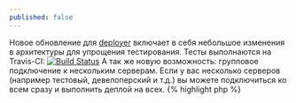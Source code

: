 ```yaml
---
published: false
---
```


Новое обновление для [deployer](https://github.com/elfet/deployer) включает в себя небольшое изменения в архитектуры для упрощения тестирования. Тесты выполнаются на Travis-CI: [![Build Status](https://travis-ci.org/elfet/deployer.png?branch=master)](https://travis-ci.org/elfet/deployer)
А так же новую возможность: групповое подключение к нескольким серверам. 
Если у вас несколько серверов (например тестовый, девелоперский и т.д.) вы можете подключиться ко всем сразу и выполнить деплой на всех.
{% highlight php %}
<?php
task('connect', function () {

	connect('test.server.com', 'user', 'password', 'test');
    connect('test_two.server.com', 'user', 'password', 'test');
    connect('dev.server.com', 'user', 'password', 'dev');
    connect('server.com', 'user', 'password', 'prod');
    
});

task('upload', function () {
	upload('/home/user', '/home/server');
});

task('everythere', 'Deploy everythere', ['connect', 'upload']);
{% endhighlight %}
Теперь выполнив `php deploy everythere` можно загрузить код на все сервера.

Если нужно выполнить какие-то комманды на определённых серверах. Например, только на тестовых серверах `test.server.com` и `test_two.server.com` есть специальная функция `group`.
{% highlight php %}
group('test', function () {
	run('command'); // This command will be executed only on test servers.
});
{% endhighlight %}
Данные функции пока тестируются и недоступны в phar архиве с сайта, но вы можете сами создать phar архив из `master` ветки репозитория выполнив `bin/build`.  
